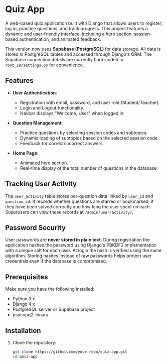 # Quiz App

A web-based quiz application built with Django that allows users to register, log in, practice questions, and track progress. This project features a dynamic and user-friendly interface, including a hero section, session-based authentication, and animated feedback.

This version now uses **Supabase (PostgreSQL)** for data storage. All data is stored in PostgreSQL tables and accessed through Django's ORM. The Supabase connection details are currently hard-coded in `root_19/settings.py` for convenience.

## Features

- **User Authentication**:
  - Registration with email, password, and user role (Student/Teacher).
  - Login and Logout functionality.
  - Navbar displays "Welcome, User" when logged in.
  
- **Question Management**:
  - Practice questions by selecting session codes and subtopics.
  - Dynamic loading of subtopics based on the selected session code.
  - Feedback for correct/incorrect answers.
  
- **Home Page**:
  - Animated hero section.
  - Real-time display of the total number of questions in the database.

## Tracking User Activity

The `user_activity` table stores per-question data linked by `user_id` and
`question_id`. It records whether questions are starred or bookmarked, if they
have been solved correctly and how long the user spent on each. Superusers can
view these records at `/admin/user-activity/`.

## Password Security

User passwords are **never stored in plain text**. During registration the
application hashes the password using Django's PBKDF2 implementation with a
unique salt for each user. At login the hash is verified using the same
algorithm. Storing hashes instead of raw passwords helps protect user
credentials even if the database is compromised.

## Prerequisites

Make sure you have the following installed:

- Python 3.x
- Django 4.x
- PostgreSQL server or Supabase project
- psycopg2-binary

## Installation

1. Clone the repository:
   ```bash
   git clone https://github.com/your-repo/quiz-app.git
   cd quiz-app

